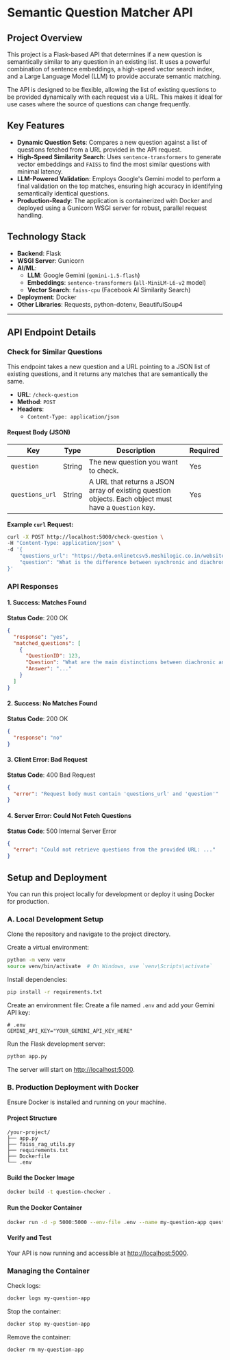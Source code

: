 # Semantic Question Matcher API

## Project Overview

This project is a Flask-based API that determines if a new question is semantically similar to any question in an existing list. It uses a powerful combination of sentence embeddings, a high-speed vector search index, and a Large Language Model (LLM) to provide accurate semantic matching.

The API is designed to be flexible, allowing the list of existing questions to be provided dynamically with each request via a URL. This makes it ideal for use cases where the source of questions can change frequently.

## Key Features

* **Dynamic Question Sets**: Compares a new question against a list of questions fetched from a URL provided in the API request.
* **High-Speed Similarity Search**: Uses `sentence-transformers` to generate vector embeddings and `FAISS` to find the most similar questions with minimal latency.
* **LLM-Powered Validation**: Employs Google's Gemini model to perform a final validation on the top matches, ensuring high accuracy in identifying semantically identical questions.
* **Production-Ready**: The application is containerized with Docker and deployed using a Gunicorn WSGI server for robust, parallel request handling.

## Technology Stack

* **Backend**: Flask
* **WSGI Server**: Gunicorn
* **AI/ML**:
    * **LLM**: Google Gemini (`gemini-1.5-flash`)
    * **Embeddings**: `sentence-transformers` (`all-MiniLM-L6-v2` model)
    * **Vector Search**: `faiss-cpu` (Facebook AI Similarity Search)
* **Deployment**: Docker
* **Other Libraries**: Requests, python-dotenv, BeautifulSoup4

---

## API Endpoint Details

### Check for Similar Questions

This endpoint takes a new question and a URL pointing to a JSON list of existing questions, and it returns any matches that are semantically the same.

* **URL**: `/check-question`
* **Method**: `POST`
* **Headers**:
    * `Content-Type: application/json`

#### Request Body (JSON)

| Key             | Type   | Description                                                                              | Required |
| --------------- | ------ | ---------------------------------------------------------------------------------------- | -------- |
| `question`      | String | The new question you want to check.                                                      | Yes      |
| `questions_url` | String | A URL that returns a JSON array of existing question objects. Each object must have a `Question` key. | Yes      |

**Example `curl` Request:**

```bash
curl -X POST http://localhost:5000/check-question \
-H "Content-Type: application/json" \
-d '{
    "questions_url": "https://beta.onlinetcsv5.meshilogic.co.in/website/ReadCourseQuestionDetails?PaperNameID=94",
    "question": "What is the difference between synchronic and diachronic linguistics?"
}'
```

### API Responses

#### 1. Success: Matches Found
**Status Code**: 200 OK

```json
{
  "response": "yes",
  "matched_questions": [
    {
      "QuestionID": 123,
      "Question": "What are the main distinctions between diachronic and synchronic approaches in linguistics?",
      "Answer": "..."
    }
  ]
}
```

#### 2. Success: No Matches Found
**Status Code**: 200 OK

```json
{
  "response": "no"
}
```

#### 3. Client Error: Bad Request
**Status Code**: 400 Bad Request

```json
{
  "error": "Request body must contain 'questions_url' and 'question'"
}
```

#### 4. Server Error: Could Not Fetch Questions
**Status Code**: 500 Internal Server Error

```json
{
  "error": "Could not retrieve questions from the provided URL: ..."
}
```

## Setup and Deployment

You can run this project locally for development or deploy it using Docker for production.

### A. Local Development Setup

Clone the repository and navigate to the project directory.

Create a virtual environment:

```bash
python -m venv venv
source venv/bin/activate  # On Windows, use `venv\Scripts\activate`
```

Install dependencies:

```bash
pip install -r requirements.txt
```

Create an environment file: Create a file named `.env` and add your Gemini API key:

```env
# .env
GEMINI_API_KEY="YOUR_GEMINI_API_KEY_HERE"
```

Run the Flask development server:

```bash
python app.py
```

The server will start on [http://localhost:5000](http://localhost:5000).

### B. Production Deployment with Docker

Ensure Docker is installed and running on your machine.

#### Project Structure

```
/your-project/
├── app.py
├── faiss_rag_utils.py
├── requirements.txt
├── Dockerfile
└── .env
```

#### Build the Docker Image

```bash
docker build -t question-checker .
```

#### Run the Docker Container

```bash
docker run -d -p 5000:5000 --env-file .env --name my-question-app question-checker
```

#### Verify and Test

Your API is now running and accessible at [http://localhost:5000](http://localhost:5000).

### Managing the Container

Check logs:

```bash
docker logs my-question-app
```

Stop the container:

```bash
docker stop my-question-app
```

Remove the container:

```bash
docker rm my-question-app
```